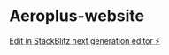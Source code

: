 # Aeroplus-website

[Edit in StackBlitz next generation editor ⚡️](https://stackblitz.com/~/github.com/mikaelchan95/Aeroplus-website)